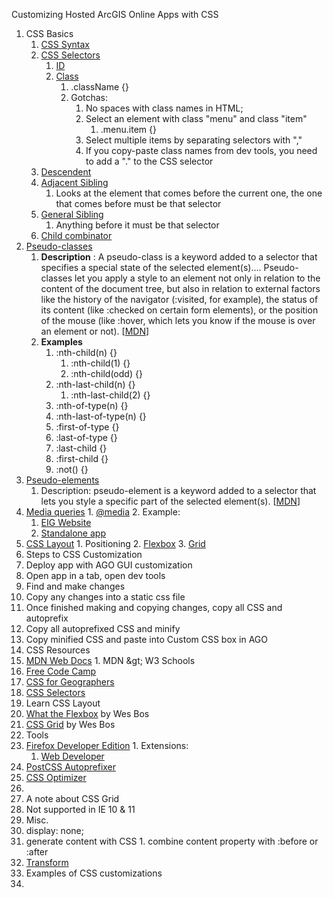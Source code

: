 Customizing Hosted ArcGIS Online Apps with CSS

1. CSS Basics
    1. [CSS Syntax](https://developer.mozilla.org/en-US/docs/Web/CSS/Syntax)
    2. [CSS Selectors](https://developer.mozilla.org/en-US/docs/Web/CSS/CSS_Selectors)
        1. [ID](https://developer.mozilla.org/en-US/docs/Web/CSS/ID_selectors)
        2. [Class](https://developer.mozilla.org/en-US/docs/Web/CSS/Class_selectors)
            1. .className {}
            2. Gotchas:
                1. No spaces with class names in HTML;
                2. Select an element with class &quot;menu&quot; and class &quot;item&quot;
                    1. .menu.item {}
                3. Select multiple items by separating selectors with &quot;,&quot;
                4. If you copy-paste class names from dev tools, you need to add a  &quot;.&quot; to the CSS selector
    3. [Descendent](https://developer.mozilla.org/en-US/docs/Web/CSS/Descendant_combinator)
    4. [Adjacent Sibling](https://developer.mozilla.org/en-US/docs/Web/CSS/Adjacent_sibling_combinator)
        1. Looks at the element that comes before the current one, the one that comes before must be that selector
    5. [General Sibling](https://developer.mozilla.org/en-US/docs/Web/CSS/General_sibling_combinator)
        1. Anything before it must be that selector
    6. [Child combinator](https://developer.mozilla.org/en-US/docs/Web/CSS/Child_combinator)
  3. [Pseudo-classes](https://developer.mozilla.org/en-US/docs/Web/CSS/Pseudo-classes)
      1. **Description** : A pseudo-class is a keyword added to a selector that specifies a special state of the selected element(s)…. Pseudo-classes let you apply a style to an element not only in relation to the content of the document tree, but also in relation to external factors like the history of the navigator (:visited, for example), the status of its content (like :checked on certain form elements), or the position of the mouse (like :hover, which lets you know if the mouse is over an element or not). [[MDN](https://developer.mozilla.org/en-US/docs/Web/CSS/Pseudo-classes)]
      2. **Examples**
          1. :nth-child(n) {}
              1. :nth-child(1) {}
              2. :nth-child(odd) {}
          2. :nth-last-child(n) {}
              1. :nth-last-child(2) {}
          3. :nth-of-type(n) {}
          4. :nth-last-of-type(n) {}
          5. :first-of-type {}
          6. :last-of-type {}
          7. :last-child {}
          8. :first-child {}
          9. :not() {}
  4. [Pseudo-elements](https://developer.mozilla.org/en-US/docs/Web/CSS/Pseudo-elements)
      1. Description: pseudo-element is a keyword added to a selector that lets you style a specific part of the selected element(s). [[MDN](https://developer.mozilla.org/en-US/docs/Web/CSS/Pseudo-elements)]
  5. [Media queries](https://developer.mozilla.org/en-US/docs/Web/CSS/Media_Queries)
    1. [@media](https://developer.mozilla.org/en-US/docs/Web/CSS/@media)
    2. Example:
      1. [EIG Website](https://eig.org/opportunityzones)
      2. [Standalone app](https://esrimedia.maps.arcgis.com/apps/View/index.html?appid=77f3cad12b6c4bffb816332544f04542)
  6. [CSS Layout](https://developer.mozilla.org/en-US/docs/Learn/CSS/CSS_layout)
    1. Positioning
    2. [Flexbox](https://developer.mozilla.org/en-US/docs/Learn/CSS/CSS_layout/Flexbox)
    3. [Grid](https://developer.mozilla.org/en-US/docs/Learn/CSS/CSS_layout/Grids)
2. Steps to CSS Customization
  1. Deploy app with AGO GUI customization
  2. Open app in a tab, open dev tools
  3. Find and make changes
  4. Copy any changes into a static css file
  5. Once finished making and copying changes, copy all CSS and autoprefix
  6. Copy all autoprefixed CSS and minify
  7. Copy minified CSS and paste into Custom CSS box in AGO
3. CSS Resources
  1. [MDN Web Docs](https://developer.mozilla.org/en-US/docs/Web/CSS)
    1. MDN \&gt; W3 Schools
  2. [Free Code Camp](https://www.freecodecamp.org/)
  3. [CSS for Geographers](http://patrickarlt.com/dev-summit-2019-talks/css-for-geographers/#/)
  4. [CSS Selectors](https://learn.shayhowe.com/advanced-html-css/complex-selectors/)
4. Learn CSS Layout
  1. [What the Flexbox](https://flexbox.io/) by Wes Bos
  2. [CSS Grid](https://cssgrid.io/) by Wes Bos
5. Tools
  1. [Firefox Developer Edition](https://www.mozilla.org/en-US/firefox/developer/)
    1. Extensions:
      1. [Web Developer](https://addons.mozilla.org/en-US/firefox/addon/web-developer/)
  2. [PostCSS Autoprefixer](https://github.com/postcss/autoprefixer)
  3. [CSS Optimizer](https://github.com/css/csso)
  4.
6. A note about CSS Grid
  1. Not supported in IE 10 &amp; 11
7. Misc.
  1. display: none;
  2. generate content with CSS
    1. combine content property with :before or :after
  3. [Transform](https://esrimedia.maps.arcgis.com/home/item.html?id=94d6fb566dbc4fbdae4ac59656ac56ca)
8. Examples of CSS customizations
  1.
